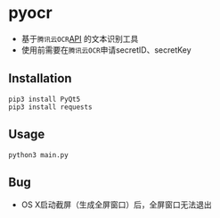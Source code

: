 # pyocr

- 基于`腾讯云OCR`[API](https://cloud.tencent.com/document/product/641/12428) 的文本识别工具
- 使用前需要在`腾讯云OCR`申请secretID、secretKey

## Installation
```
pip3 install PyQt5
pip3 install requests
```

## Usage
```
python3 main.py
```
## Bug
- OS X启动截屏（生成全屏窗口）后，全屏窗口无法退出
